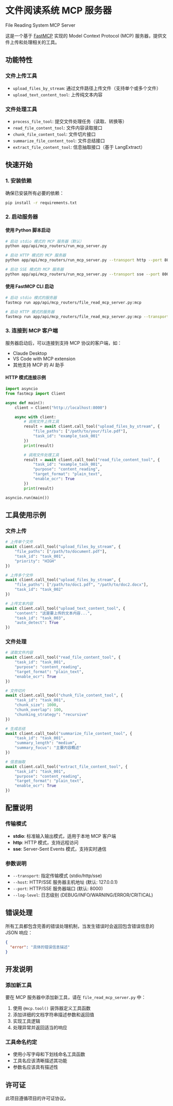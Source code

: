 # 文件阅读系统 MCP 服务器

File Reading System MCP Server

这是一个基于 [FastMCP](https://gofastmcp.com) 实现的 Model Context Protocol (MCP) 服务器，提供文件上传和处理相关的工具。

## 功能特性

### 文件上传工具
- `upload_files_by_stream`: 通过文件路径上传文件（支持单个或多个文件）
- `upload_text_content_tool`: 上传纯文本内容

### 文件处理工具
- `process_file_tool`: 提交文件处理任务（读取、转换等）
- `read_file_content_tool`: 文件内容读取接口
- `chunk_file_content_tool`: 文件切片接口
- `summarize_file_content_tool`: 文件总结接口
- `extract_file_content_tool`: 信息抽取接口（基于 LangExtract）

## 快速开始

### 1. 安装依赖

确保已安装所有必要的依赖：

```bash
pip install -r requirements.txt
```

### 2. 启动服务器

#### 使用 Python 脚本启动

```bash
# 启动 stdio 模式的 MCP 服务器（默认）
python app/api/mcp_routers/run_mcp_server.py

# 启动 HTTP 模式的 MCP 服务器
python app/api/mcp_routers/run_mcp_server.py --transport http --port 8000

# 启动 SSE 模式的 MCP 服务器
python app/api/mcp_routers/run_mcp_server.py --transport sse --port 8001
```

#### 使用 FastMCP CLI 启动

```bash
# 启动 stdio 模式的服务器
fastmcp run app/api/mcp_routers/file_read_mcp_server.py:mcp

# 启动 HTTP 模式的服务器
fastmcp run app/api/mcp_routers/file_read_mcp_server.py:mcp --transport http --port 8000
```

### 3. 连接到 MCP 客户端

服务器启动后，可以连接到支持 MCP 协议的客户端，如：
- Claude Desktop
- VS Code with MCP extension
- 其他支持 MCP 的 AI 助手

#### HTTP 模式连接示例

```python
import asyncio
from fastmcp import Client

async def main():
    client = Client("http://localhost:8000")

    async with client:
        # 调用文件上传工具
        result = await client.call_tool("upload_files_by_stream", {
            "file_paths": ["/path/to/your/file.pdf"],
            "task_id": "example_task_001"
        })
        print(result)

        # 调用文件处理工具
        result = await client.call_tool("read_file_content_tool", {
            "task_id": "example_task_001",
            "purpose": "content_reading",
            "target_format": "plain_text",
            "enable_ocr": True
        })
        print(result)

asyncio.run(main())
```

## 工具使用示例

### 文件上传

```python
# 上传单个文件
await client.call_tool("upload_files_by_stream", {
    "file_paths": ["/path/to/document.pdf"],
    "task_id": "task_001",
    "priority": "HIGH"
})

# 上传多个文件
await client.call_tool("upload_files_by_stream", {
    "file_paths": ["/path/to/doc1.pdf", "/path/to/doc2.docx"],
    "task_id": "task_002"
})

# 上传文本内容
await client.call_tool("upload_text_content_tool", {
    "content": "这是要上传的文本内容...",
    "task_id": "task_003",
    "auto_detect": True
})
```

### 文件处理

```python
# 读取文件内容
await client.call_tool("read_file_content_tool", {
    "task_id": "task_001",
    "purpose": "content_reading",
    "target_format": "plain_text",
    "enable_ocr": True
})

# 文件切片
await client.call_tool("chunk_file_content_tool", {
    "task_id": "task_001",
    "chunk_size": 1000,
    "chunk_overlap": 100,
    "chunking_strategy": "recursive"
})

# 生成总结
await client.call_tool("summarize_file_content_tool", {
    "task_id": "task_001",
    "summary_length": "medium",
    "summary_focus": "主要内容概述"
})

# 信息抽取
await client.call_tool("extract_file_content_tool", {
    "task_id": "task_001",
    "purpose": "content_reading",
    "target_format": "plain_text",
    "enable_ocr": True
})
```

## 配置说明

### 传输模式

- **stdio**: 标准输入输出模式，适用于本地 MCP 客户端
- **http**: HTTP 模式，支持远程访问
- **sse**: Server-Sent Events 模式，支持实时通信

### 参数说明

- `--transport`: 指定传输模式 (stdio/http/sse)
- `--host`: HTTP/SSE 服务器主机地址 (默认: 127.0.0.1)
- `--port`: HTTP/SSE 服务器端口 (默认: 8000)
- `--log-level`: 日志级别 (DEBUG/INFO/WARNING/ERROR/CRITICAL)

## 错误处理

所有工具都包含完善的错误处理机制，当发生错误时会返回包含错误信息的 JSON 响应：

```json
{
  "error": "具体的错误信息描述"
}
```

## 开发说明

### 添加新工具

要在 MCP 服务器中添加新工具，请在 `file_read_mcp_server.py` 中：

1. 使用 `@mcp.tool()` 装饰器定义工具函数
2. 添加详细的文档字符串描述参数和返回值
3. 实现工具逻辑
4. 处理异常并返回适当的响应

### 工具命名约定

- 使用小写字母和下划线命名工具函数
- 工具名应该清晰描述其功能
- 参数名应该具有描述性

## 许可证

此项目遵循项目的许可证协议。
